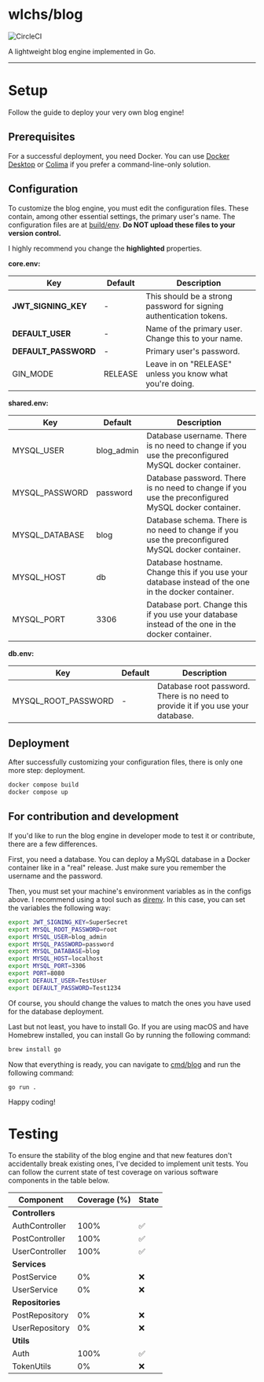 # wlchs/blog

![CircleCI](https://dl.circleci.com/status-badge/img/circleci/TGBigTiT6XaXL1AJ6eQozq/9bfPtNbp6S3XPXo2a15wNy/tree/main.svg?style=shield&circle-token=d045b5976dddbd61fa4267e01ba2abb4feca1659)

A lightweight blog engine implemented in Go.

---

# Setup

Follow the guide to deploy your very own blog engine!

## Prerequisites

For a successful deployment, you need Docker.
You can use [Docker Desktop](https://docs.docker.com/desktop/) or [Colima](https://github.com/abiosoft/colima) if you prefer a
command-line-only solution.

## Configuration

To customize the blog engine, you must edit the configuration files.
These contain, among other essential settings, the primary user's name.
The configuration files are at [build/env](./build/env).
**Do NOT upload these files to your version control.**

I highly recommend you change the **highlighted** properties.

**core.env:**

| Key                  | Default | Description                                                         |
|----------------------|---------|---------------------------------------------------------------------|
| **JWT_SIGNING_KEY**  | -       | This should be a strong password for signing authentication tokens. |
| **DEFAULT_USER**     | -       | Name of the primary user. Change this to your name.                 |
| **DEFAULT_PASSWORD** | -       | Primary user's password.                                            |
| GIN_MODE             | RELEASE | Leave in on "RELEASE" unless you know what you're doing.            |

**shared.env:**

| Key            | Default    | Description                                                                                         |
|----------------|------------|-----------------------------------------------------------------------------------------------------|
| MYSQL_USER     | blog_admin | Database username. There is no need to change if you use the preconfigured MySQL docker container.  |
| MYSQL_PASSWORD | password   | Database password. There is no need to change if you use the preconfigured MySQL docker container.  |
| MYSQL_DATABASE | blog       | Database schema. There is no need to change if you use the preconfigured MySQL docker container.    |
| MYSQL_HOST     | db         | Database hostname. Change this if you use your database instead of the one in the docker container. |
| MYSQL_PORT     | 3306       | Database port. Change this if you use your database instead of the one in the docker container.     |

**db.env:**

| Key                 | Default | Description                                                                      |
|---------------------|---------|----------------------------------------------------------------------------------|
| MYSQL_ROOT_PASSWORD | -       | Database root password. There is no need to provide it if you use your database. |

## Deployment

After successfully customizing your configuration files, there is only one more step: deployment.

```sh
docker compose build
docker compose up
```

## For contribution and development

If you'd like to run the blog engine in developer mode to test it or contribute, there are a few differences.

First, you need a database. You can deploy a MySQL database in a Docker container like in a "real" release.
Just make sure you remember the username and the password.

Then, you must set your machine's environment variables as in the configs above.
I recommend using a tool such as [direnv](https://direnv.net).
In this case, you can set the variables the following way:

```sh
export JWT_SIGNING_KEY=SuperSecret
export MYSQL_ROOT_PASSWORD=root
export MYSQL_USER=blog_admin
export MYSQL_PASSWORD=password
export MYSQL_DATABASE=blog
export MYSQL_HOST=localhost
export MYSQL_PORT=3306
export PORT=8080
export DEFAULT_USER=TestUser
export DEFAULT_PASSWORD=Test1234
```

Of course, you should change the values to match the ones you have used for the database deployment.

Last but not least, you have to install Go.
If you are using macOS and have Homebrew installed, you can install Go by running the following command:

```sh
brew install go
```

Now that everything is ready, you can navigate to [cmd/blog](./cmd/blog) and run the following command:

```sh
go run .
```

Happy coding!

# Testing

To ensure the stability of the blog engine and that new features don't accidentally break existing ones, I've decided to implement unit
tests. You can follow the current state of test coverage on various software components in the table below.

| Component        | Coverage (%) | State              |
|------------------|--------------|--------------------|
| **Controllers**  |              |                    |
| AuthController   | 100%         | :white_check_mark: |
| PostController   | 100%         | :white_check_mark: |
| UserController   | 100%         | :white_check_mark: |
| **Services**     |              |                    |
| PostService      | 0%           | :x:                |
| UserService      | 0%           | :x:                |
| **Repositories** |              |                    |
| PostRepository   | 0%           | :x:                |
| UserRepository   | 0%           | :x:                |
| **Utils**        |              |                    |
| Auth             | 100%         | :white_check_mark: |
| TokenUtils       | 0%           | :x:                |
